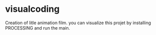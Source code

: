 # visualcoding

Creation of litle animation film.
you can visualize this projet by installing PROCESSING and run the main.
